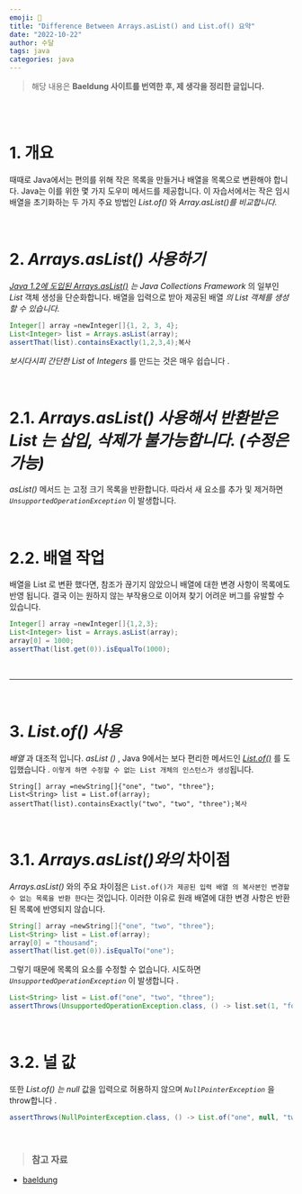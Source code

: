 ```yaml
---
emoji: 🙂
title: "Difference Between Arrays.asList() and List.of() 요약"
date: "2022-10-22"
author: 수달
tags: java
categories: java 
---
```


> 해당 내용은  **Baeldung 사이트를 번역한 후, 제 생각을 정리한 글입니다.**


<br/>
<br/>

# **1. 개요**

때때로 Java에서는 편의를 위해 작은 목록을 만들거나 배열을 목록으로 변환해야 합니다. Java는 이를 위한 몇 가지 도우미 메서드를 제공합니다. 이 자습서에서는 작은 임시 배열을 초기화하는 두 가지 주요 방법인 *List.of()* 와  *Array.asList()를 비교합니다.*

<br/>


# **2. *Arrays.asList() 사용하기***

*[Java 1.2에 도입된 Arrays.asList()](https://www.baeldung.com/java-arraylist) 는 Java Collections Framework* 의 일부인 *List* 객체 생성을 단순화합니다. 배열을 입력으로 받아 제공된 배열 *의 List 객체를 생성할 수 있습니다.*

```java
Integer[] array =newInteger[]{1, 2, 3, 4};
List<Integer> list = Arrays.asList(array);
assertThat(list).containsExactly(1,2,3,4);복사
```

*보시다시피 간단한 List* of *Integers* 를 만드는 것은 매우 쉽습니다 .

<br/>


# **2.1. *Arrays.asList() 사용해서 반환받은 List 는 삽입, 삭제가 불가능합니다.  (수정은 가능)***

*asList()* 메서드 는 고정 크기 목록을 반환합니다. 따라서 새 요소를 추가 및 제거하면 *`UnsupportedOperationException`* 이 발생합니다.

<br/>

# **2.2. 배열 작업**

배열을 List 로 변환 했다면, 참조가 끊기지 않았으니 배열에 대한 변경 사항이 목록에도 반영 됩니다. 
결국 이는 원하지 않는 부작용으로 이어져 찾기 어려운 버그를 유발할 수 있습니다. 

```java
Integer[] array =newInteger[]{1,2,3};
List<Integer> list = Arrays.asList(array);
array[0] = 1000;
assertThat(list.get(0)).isEqualTo(1000);
```

<br/>

---

<br/>

# **3. *List.of() 사용***

*배열* 과 대조적 입니다. *asList ()* , Java 9에서는 보다 편리한 메서드인 *[List.of()](https://www.baeldung.com/java-init-list-one-line#factory-methods-java-9)* 를 도입했습니다 . `이렇게 하면 수정할 수 없는 List 개체의 인스턴스가 생성`됩니다.

```
String[] array =newString[]{"one", "two", "three"};
List<String> list = List.of(array);
assertThat(list).containsExactly("two", "two", "three");복사
```

<br/>

# **3.1. *Arrays.asList()와의* 차이점**

*Arrays.asList()* 와의 주요 차이점은 `List.of()가 제공된 입력 배열 의 복사본인 변경할 수 없는 목록을 반환 한다`는 것입니다. 이러한 이유로 원래 배열에 대한 변경 사항은 반환된 목록에 반영되지 않습니다.

```java
String[] array =newString[]{"one", "two", "three"};
List<String> list = List.of(array);
array[0] = "thousand";
assertThat(list.get(0)).isEqualTo("one");
```

그렇기 때문에 목록의 요소를 수정할 수 없습니다. 시도하면 *`UnsupportedOperationException`* 이 발생합니다 .

```java
List<String> list = List.of("one", "two", "three");
assertThrows(UnsupportedOperationException.class, () -> list.set(1, "four"));
```

<br/>


# **3.2. 널 값**

또한 *List.of() 는 null* 값을 입력으로 허용하지 않으며 *`NullPointerException`* 을 throw합니다 .

```java
assertThrows(NullPointerException.class, () -> List.of("one", null, "two"));복사
```

<br/>

> ### 참고 자료
- [baeldung](https://www.baeldung.com/java-arrays-aslist-vs-list-of)